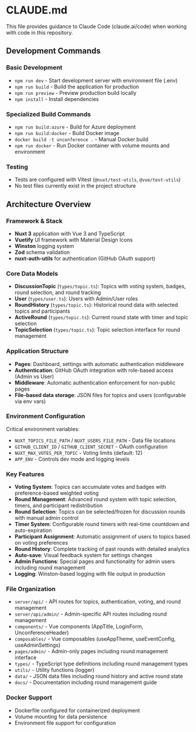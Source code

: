 # CLAUDE.md

This file provides guidance to Claude Code (claude.ai/code) when working with code in this repository.

## Development Commands

### Basic Development
- `npm run dev` - Start development server with environment file (.env)
- `npm run build` - Build the application for production
- `npm run preview` - Preview production build locally
- `npm install` - Install dependencies

### Specialized Build Commands
- `npm run build:azure` - Build for Azure deployment
- `npm run build:docker` - Build Docker image
- `docker build -t unconference .` - Manual Docker build
- `npm run docker` - Run Docker container with volume mounts and environment

### Testing
- Tests are configured with Vitest (`@nuxt/test-utils`, `@vue/test-utils`)
- No test files currently exist in the project structure

## Architecture Overview

### Framework & Stack
- **Nuxt 3** application with Vue 3 and TypeScript
- **Vuetify** UI framework with Material Design Icons
- **Winston** logging system
- **Zod** schema validation
- **nuxt-auth-utils** for authentication (GitHub OAuth support)

### Core Data Models
- **DiscussionTopic** (`types/topic.ts`): Topics with voting system, badges, round selection, and round tracking
- **User** (`types/user.ts`): Users with Admin/User roles
- **RoundHistory** (`types/topic.ts`): Historical round data with selected topics and participants
- **ActiveRound** (`types/topic.ts`): Current round state with timer and topic selection
- **TopicSelection** (`types/topic.ts`): Topic selection interface for round management

### Application Structure
- **Pages**: Dashboard, settings with automatic authentication middleware
- **Authentication**: GitHub OAuth integration with role-based access (Admin vs User)
- **Middleware**: Automatic authentication enforcement for non-public pages
- **File-based data storage**: JSON files for topics and users (configurable via env vars)

### Environment Configuration
Critical environment variables:
- `NUXT_TOPICS_FILE_PATH` / `NUXT_USERS_FILE_PATH` - Data file locations
- `GITHUB_CLIENT_ID` / `GITHUB_CLIENT_SECRET` - OAuth configuration
- `NUXT_MAX_VOTES_PER_TOPIC` - Voting limits (default: 12)
- `APP_ENV` - Controls dev mode and logging levels

### Key Features
- **Voting System**: Topics can accumulate votes and badges with preference-based weighted voting
- **Round Management**: Advanced round system with topic selection, timers, and participant redistribution
- **Round Selection**: Topics can be selected/frozen for discussion rounds with manual admin control
- **Timer System**: Configurable round timers with real-time countdown and auto-expiration
- **Participant Assignment**: Automatic assignment of users to topics based on voting preferences
- **Round History**: Complete tracking of past rounds with detailed analytics
- **Auto-save**: Visual feedback system for settings changes
- **Admin Functions**: Special pages and functionality for admin users including round management
- **Logging**: Winston-based logging with file output in production

### File Organization
- `server/api/` - API routes for topics, authentication, voting, and round management
- `server/api/admin/` - Admin-specific API routes including round management
- `components/` - Vue components (AppTitle, LoginForm, UnconferenceHeader)
- `composables/` - Vue composables (useAppTheme, useEventConfig, useAdminSettings)
- `pages/admin/` - Admin-only pages including round management interface
- `types/` - TypeScript type definitions including round management types
- `utils/` - Utility functions (logger)
- `data/` - JSON data files including round history and active round state
- `docs/` - Documentation including round management guide

### Docker Support
- Dockerfile configured for containerized deployment
- Volume mounting for data persistence
- Environment file support for configuration